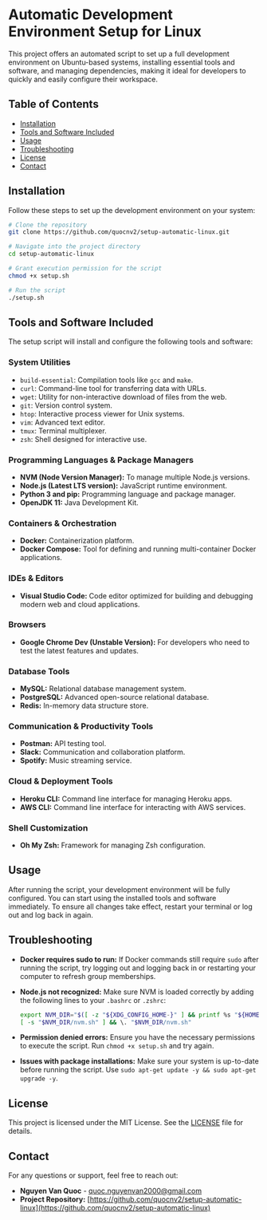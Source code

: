 
# Automatic Development Environment Setup for Linux

This project offers an automated script to set up a full development environment on Ubuntu-based systems, installing essential tools and software, and managing dependencies, making it ideal for developers to quickly and easily configure their workspace.

## Table of Contents

- [Installation](#installation)
- [Tools and Software Included](#tools-and-software-included)
- [Usage](#usage)
- [Troubleshooting](#troubleshooting)
- [License](#license)
- [Contact](#contact)

## Installation

Follow these steps to set up the development environment on your system:

```bash
# Clone the repository
git clone https://github.com/quocnv2/setup-automatic-linux.git

# Navigate into the project directory
cd setup-automatic-linux

# Grant execution permission for the script
chmod +x setup.sh

# Run the script
./setup.sh
```

## Tools and Software Included

The setup script will install and configure the following tools and software:

### System Utilities
- `build-essential`: Compilation tools like `gcc` and `make`.
- `curl`: Command-line tool for transferring data with URLs.
- `wget`: Utility for non-interactive download of files from the web.
- `git`: Version control system.
- `htop`: Interactive process viewer for Unix systems.
- `vim`: Advanced text editor.
- `tmux`: Terminal multiplexer.
- `zsh`: Shell designed for interactive use.

### Programming Languages & Package Managers
- **NVM (Node Version Manager):** To manage multiple Node.js versions.
- **Node.js (Latest LTS version):** JavaScript runtime environment.
- **Python 3 and pip:** Programming language and package manager.
- **OpenJDK 11:** Java Development Kit.

### Containers & Orchestration
- **Docker:** Containerization platform.
- **Docker Compose:** Tool for defining and running multi-container Docker applications.

### IDEs & Editors
- **Visual Studio Code:** Code editor optimized for building and debugging modern web and cloud applications.

### Browsers
- **Google Chrome Dev (Unstable Version):** For developers who need to test the latest features and updates.

### Database Tools
- **MySQL:** Relational database management system.
- **PostgreSQL:** Advanced open-source relational database.
- **Redis:** In-memory data structure store.

### Communication & Productivity Tools
- **Postman:** API testing tool.
- **Slack:** Communication and collaboration platform.
- **Spotify:** Music streaming service.

### Cloud & Deployment Tools
- **Heroku CLI:** Command line interface for managing Heroku apps.
- **AWS CLI:** Command line interface for interacting with AWS services.

### Shell Customization
- **Oh My Zsh:** Framework for managing Zsh configuration.

## Usage

After running the script, your development environment will be fully configured. You can start using the installed tools and software immediately. To ensure all changes take effect, restart your terminal or log out and log back in again.

## Troubleshooting

- **Docker requires sudo to run:**
  If Docker commands still require `sudo` after running the script, try logging out and logging back in or restarting your computer to refresh group memberships.
  
- **Node.js not recognized:**
  Make sure NVM is loaded correctly by adding the following lines to your `.bashrc` or `.zshrc`:
  ```bash
  export NVM_DIR="$([ -z "${XDG_CONFIG_HOME-}" ] && printf %s "${HOME}/.nvm" || printf %s "${XDG_CONFIG_HOME}/nvm")"
  [ -s "$NVM_DIR/nvm.sh" ] && \. "$NVM_DIR/nvm.sh"
  ```

- **Permission denied errors:**
  Ensure you have the necessary permissions to execute the script. Run `chmod +x setup.sh` and try again.

- **Issues with package installations:**
  Make sure your system is up-to-date before running the script. Use `sudo apt-get update -y && sudo apt-get upgrade -y`.

## License

This project is licensed under the MIT License. See the [LICENSE](LICENSE) file for details.

## Contact

For any questions or support, feel free to reach out:

- **Nguyen Van Quoc** - [quoc.nguyenvan2000@gmail.com](mailto:quoc.nguyenvan2000@gmail.com)
- **Project Repository:** [https://github.com/quocnv2/setup-automatic-linux](https://github.com/quocnv2/setup-automatic-linux)